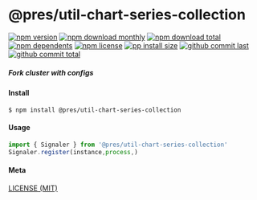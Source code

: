 # @pres/util-chart-series-collection

[![npm version][badge-npm-version]][url-npm]
[![npm download monthly][badge-npm-download-monthly]][url-npm]
[![npm download total][badge-npm-download-total]][url-npm]
[![npm dependents][badge-npm-dependents]][url-github]
[![npm license][badge-npm-license]][url-npm]
[![pp install size][badge-pp-install-size]][url-pp]
[![github commit last][badge-github-last-commit]][url-github]
[![github commit total][badge-github-commit-count]][url-github]

[//]: <> (Shields)

[badge-npm-version]: https://flat.badgen.net/npm/v/@pres/util-chart-series-collection

[badge-npm-download-monthly]: https://flat.badgen.net/npm/dm/@pres/util-chart-series-collection

[badge-npm-download-total]:https://flat.badgen.net/npm/dt/@pres/util-chart-series-collection

[badge-npm-dependents]: https://flat.badgen.net/npm/dependents/@pres/util-chart-series-collection

[badge-npm-license]: https://flat.badgen.net/npm/license/@pres/util-chart-series-collection

[badge-pp-install-size]: https://flat.badgen.net/packagephobia/install/@pres/util-chart-series-collection

[badge-github-last-commit]: https://flat.badgen.net/github/last-commit/hoyeungw/pres

[badge-github-commit-count]: https://flat.badgen.net/github/commits/hoyeungw/pres

[//]: <> (Link)

[url-npm]: https://npmjs.org/package/@pres/util-chart-series-collection

[url-pp]: https://packagephobia.now.sh/result?p=@pres/util-chart-series-collection

[url-github]: https://github.com/hoyeungw/pres

##### Fork cluster with configs

#### Install

```console
$ npm install @pres/util-chart-series-collection
```

#### Usage

```js
import { Signaler } from '@pres/util-chart-series-collection'
Signaler.register(instance,process,)
```

#### Meta

[LICENSE (MIT)](LICENSE)

